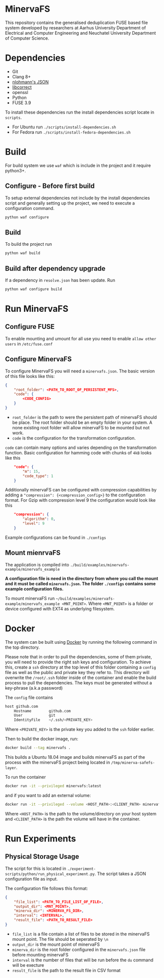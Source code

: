 # MinervaFS 

This repository contains the generalised deduplication FUSE based file system developed by researchers at Aarhus University Department of Electrical and Computer Engineering and Neuchatel University Department of Computer Science. 

# Dependencies

- Git 
- Clang 8+ 
- [nlohmann's JSON](https://github.com/nlohmann/json) 
- [libcorrect](https://github.com/quiet/libcorrect)
- openssl
- Python
- FUSE 3.9

To install these dependencies run the install dependencies script locate in `scripts`. 

- For Ubuntu run `./scripts/install-dependencies.sh`
- For Fedora run `./scripts/install-fedora-dependencies.sh`

# Build 

For build system we use `waf` which is include in the project and it require python3+.

## Configure - Before first build

To setup external dependencies not include by the install dependencies script and generally setting up the project, we need to execute a configuration command. 


```bash
python waf configure
```

## Build 

To build the project run

```bash
python waf build

```

## Build after dependency upgrade

If a dependency in `resolve.json` has been update. Run 

```bash 
python waf configure build
```

# Run MinervaFS

## Configure FUSE 

To enable mounting and umount for all use you need to enable `allow other users` in `/etc/fuse.conf`

## Configure MinervaFS

To configure MinervaFS you will need a `minervafs.json`.
The basic version of this file looks like this: 

```json
{
    "root_folder": <PATH_TO_ROOT_OF_PERSISTENT_MFS>,
    "code": {
        <CODE_CONFIG>
    }
}
```

- `root_folder` is the path to were the persistent path of minervaFS should be place. 
The root folder should be an empty folder in your system. A none existing root folder will allow minervaFS to be mounted but not work. 
- `code` is the configuration for the transformation configuration. 

`code` can contain many options and varies depending on the transformation function.
Basic configuration for hamming code with chunks of `4kB` looks like this 

```json
    "code": {
        "m": 15,
        "code_type": 1
    }
```

Additionally minervaFS can be configured with compression capabilities by adding a `"compression": {<compression_config>}` to the configuration format. 
For Gzip with compression level 9 the configuration would look like this 

```json
    "compression": {
        "algorithm": 0,
        "level": 9
    }
```

Example configurations can be found in `./configs`

## Mount mienrvaFS 

The application is compiled into `./build/examples/minervafs-example/minervafs_example`

**A configuration file is need in the directory from where you call the mount and it must be called `minervafs.json`.
The folder `./configs` contains some example configuration files.** 

To mount minervaFS run `~/build/examples/minervafs-example/minervafs_example <MNT_POINT>`. 
Where `<MNT_POINT>` is a folder or device configured with EXT4 as underlying filesystem. 

# Docker 

The system can be built using [Docker](https://www.docker.com/) by running the following command in the top directory.

Please note that in order to pull the dependencies, some of them private, you will need to provide the right ssh keys and configuration.
To achieve this, create a `ssh` directory at the top level of this folder containing a `config` file as well as the public and private key they refer to.
This directory will overwrite the `/root/.ssh` folder inside of the container and enable the build process to pull the dependencies.
The keys must be generated without a key-phrase (a.k.a password) 

The `config` file contains 

```bash
host github.com
    Hostname        github.com
    User            git
    IdentityFile    ~/.ssh/<PRIVATE_KEY>
```

Where `<PRIVATE_KEY>` is the private key you added to the `ssh` folder earlier. 

Then to build the docker image, run: 

```bash
docker build --tag minervafs .
```

This builds a Ubuntu 18.04 image and builds minervaFS as part of the process with the minervaFS project being located in `/tmp/minerva-safefs-layer`. 

To run the container 

```bash
docker run -it --privileged minervafs:latest
```

and if you want to add an external volume: 

```bash
docker run -it --privileged --volume <HOST_PATH>:<CLIENT_PATH> minervafs:latest
```

Where `<HOST_PATH>` is the path to the volume/directory on your host system and `<CLIENT_PATH>` is the path the volume will have in the container.


# Run Experiments 

## Physical Storage Usage

The script for this is located in `./experiment-scripts/python/run_physical_experiment.py`.
The script takes a JSON configuration file as input. 

The configuration file follows this format:

```json
{
    "file_list": <PATH_TO_FILE_LIST_OF_FILE>,
    "output_dir": <MNT_POINT>,
    "minerva_dir": <MINERVA_FS_DIR>,
    "interval": <INTERVAL>,
    "result_file": <PATH_TO_RESULT_FILE>
}
```

- `file_list` is a file contain a list of files to be stored in the minervaFS mount point. The file should be seperated by `\n`
- `output_dir` is the mount point of minervaFS 
- `minerva_dir` is the root folder configured in the `minervafs.json` file before mounting minervaFS
- `interval` is the number of files that will be run before the `du` command will be execture 
- `result_file` is the path to the result file in CSV format



